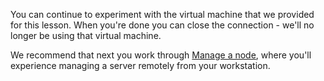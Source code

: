 You can continue to experiment with the virtual machine that we provided for this lesson. When you're done you can close the connection - we'll no longer be using that virtual machine.

We recommend that next you work through [Manage a node](/tutorials/manage-a-node/ubuntu), where you'll experience managing a server remotely from your workstation.
